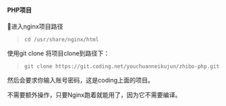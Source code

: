 #### PHP项目

进入nginx项目路径

> ```
> cd /usr/share/nginx/html
> ```

使用git clone 将项目clone到路径下：

> ```
> git clone https://git.coding.net/youchuanneikujun/zhibo-php.git
> ```

然后会要求你输入账号密码，这是coding上面的项目。

不需要额外操作，只要Nginx跑着就能用了，因为它不需要编译。


